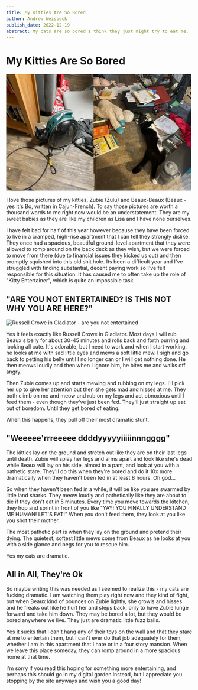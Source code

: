 ```yaml
---
title: My Kitties Are So Bored
author: Andrew Weisbeck
publish_date: 2022-12-19
abstract: My cats are so bored I think they just might try to eat me.
---
```


# My Kitties Are So Bored

![Zubie and Beaux](static/beauxzubie.png)

I love those pictures of my kitties, Zubie (Zulu) and Beaux-Beaux (Beaux - yes
it's Bo, written in Cajun-French). To say those pictures are worth a thousand
words to me right now would be an understatement. They are my sweet babies as
they are like my children as Lisa and I have none ourselves.

I have felt bad for half of this year however because they have been forced to
live in a cramped, high-rise apartment that I can tell they strongly dislike.
They once had a spacious, beautiful ground-level apartment that they were
allowed to romp around on the back deck as they wish, but we were forced to move
from there (due to financial issues they kicked us out) and then promptly
squished into this old shit hole. Its been a difficult year and I've struggled
with finding substantial, decent paying work so I've felt responsible for this
situation. It has caused me to often take up the role of "Kitty Entertainer",
which is quite an impossible task.

## "ARE YOU NOT ENTERTAINED? IS THIS NOT WHY YOU ARE HERE?"

![Russell Crowe in Gladiator - are you not entertained](https://res.cloudinary.com/tar-heel-dev-studio/image/upload/v1671599048/areyounotentertained_kwlin3.jpg)

Yes it feels exactly like Russell Crowe in Gladiator. Most days I will rub
Beaux's belly for about 30-45 minutes and rolls back and forth purring and
looking all cute. It's adorable, but I need to work and when I start working, he
looks at me with sad little eyes and mews a soft little mew. I sigh and go back
to petting his belly until I no longer can or I will get nothing done. He then
meows loudly and then when I ignore him, he bites me and walks off angry.

Then Zubie comes up and starts mewing and rubbing on my legs. I'll pick her up
to give her attention but then she gets mad and hisses at me. They both climb on
me and meow and rub on my legs and act obnoxious until I feed them - even though
they've just been fed. They'll just straight up eat out of boredom. Until they
get bored of eating.

When this happens, they pull off their most dramatic stunt.

## "Weeeee'rrreeeee ddddyyyyyiiiiinnngggg"

The kitties lay on the ground and stretch out like they are on their last legs
until death. Zubie will splay her legs and arms apart and look like she's dead
while Beaux will lay on his side, almost in a pant, and look at you with a
pathetic stare. They'll do this when they're bored and do it 10x more
dramatically when they haven't been fed in at least 8 hours. Oh god...

So when they haven't been fed in a while, it will be like you are swarmed by
little land sharks. They meow loudly and pathetically like they are about to die
if they don't eat in 5 minutes. Every time you move towards the kitchen, they
hop and sprint in front of you like "YAY! YOU FINALLY UNDERSTAND ME HUMAN! LET'S
EAT!" When you don't feed them, they look at you like you shot their mother.

The most pathetic part is when they lay on the ground and pretend their dying.
The quietest, softest little mews come from Beaux as he looks at you with a side
glance and begs for you to rescue him.

Yes my cats are dramatic.

## All in All, They're Ok

So maybe writing this was needed as I seemed to realize this - my cats are
fucking dramatic. I am watching them play right now and they kind of fight, but
when Beaux kind of pounces on Zubie lightly, she growls and hisses and he freaks
out like he hurt her and steps back, only to have Zubie lunge forward and take
him down. They may be bored a lot, but they would be bored anywhere we live.
They just are dramatic little fuzz balls.

Yes it sucks that I can't hang any of their toys on the wall and that they stare
at me to entertain them, but I can't ever do that job adequately for them,
whether I am in this apartment that I hate or in a four story mansion. When we
leave this place someday, they can romp around in a more spacious home at that
time.

I'm sorry if you read this hoping for something more entertaining, and perhaps
this should go in my digital garden instead, but I appreciate you stopping by
the site anyways and wish you a good day!
